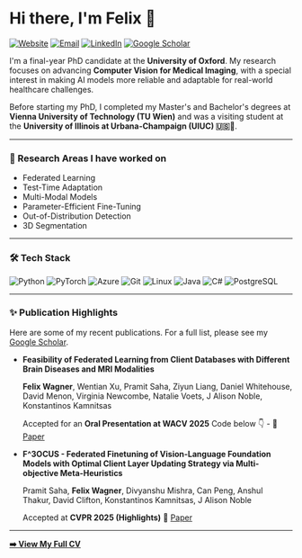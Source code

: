 # Hi there, I'm Felix 👋

<p>
  <a href="https://felixwagner.net"><img src="https://img.shields.io/badge/Website-blue?style=for-the-badge&logo=google-chrome&logoColor=white" alt="Website"/></a>
  <a href="mailto:felix.wagner@eng.ox.ac.uk"><img src="https://img.shields.io/badge/Email-D14836?style=for-the-badge&logo=gmail&logoColor=white" alt="Email"/></a>
  <a href="https://www.linkedin.com/in/wagner-felix"><img src="https://img.shields.io/badge/LinkedIn-0077B5?style=for-the-badge&logo=linkedin&logoColor=white" alt="LinkedIn"/></a>
  <a href="https://scholar.google.com/citations?hl=en&user=VC3rTrAAAAAJ"><img src="https://img.shields.io/badge/Google_Scholar-4285F4?style=for-the-badge&logo=google-scholar&logoColor=white" alt="Google Scholar"/></a>
</p>

I'm a final-year PhD candidate at the **University of Oxford**. My research focuses on advancing **Computer Vision for Medical Imaging**, with a special interest in making AI models more reliable and adaptable for real-world healthcare challenges.

Before starting my PhD, I completed my Master's and Bachelor's degrees at **Vienna University of Technology (TU Wien)** and was a visiting student at the **University of Illinois at Urbana-Champaign (UIUC) 🇺🇸🌽**.

---

### 🔭 Research Areas I have worked on

* Federated Learning
* Test-Time Adaptation
* Multi-Modal Models
* Parameter-Efficient Fine-Tuning
* Out-of-Distribution Detection
* 3D Segmentation

---

### 🛠️ Tech Stack

<p>
  <img src="https://img.shields.io/badge/Python-3776AB?style=for-the-badge&logo=python&logoColor=white" alt="Python"/>
  <img src="https://img.shields.io/badge/PyTorch-EE4C2C?style=for-the-badge&logo=pytorch&logoColor=white" alt="PyTorch"/>
  <img src="https://img.shields.io/badge/Azure-0078D4?style=for-the-badge&logo=microsoft-azure&logoColor=white" alt="Azure"/>
  <img src="https://img.shields.io/badge/Git-F05032?style=for-the-badge&logo=git&logoColor=white" alt="Git"/>
  <img src="https://img.shields.io/badge/Linux-FCC624?style=for-the-badge&logo=linux&logoColor=black" alt="Linux"/>
  <img src="https://img.shields.io/badge/Java-007396?style=for-the-badge&logo=java&logoColor=white" alt="Java"/>
  <img src="https://img.shields.io/badge/C%23-239120?style=for-the-badge&logo=c-sharp&logoColor=white" alt="C#"/>
  <img src="https://img.shields.io/badge/PostgreSQL-4169E1?style=for-the-badge&logo=postgresql&logoColor=white" alt="PostgreSQL"/>
</p>

---

### ✨ Publication Highlights

Here are some of my recent publications. For a full list, please see my [Google Scholar](https://scholar.google.com/citations?hl=en&user=VC3rTrAAAAAJ).

* **Feasibility of Federated Learning from Client Databases with Different Brain Diseases and MRI Modalities**

    **Felix Wagner**, Wentian Xu, Pramit Saha, Ziyun Liang, Daniel Whitehouse, David Menon, Virginia Newcombe, Natalie Voets, J Alison Noble, Konstantinos Kamnitsas
  
    Accepted for an **Oral Presentation at WACV 2025** Code below 👇 - 📄 [Paper](https://arxiv.org/pdf/2406.11636)
  
* **F^3OCUS - Federated Finetuning of Vision-Language Foundation Models with Optimal Client Layer Updating Strategy via Multi-objective Meta-Heuristics**

    Pramit Saha, **Felix Wagner**, Divyanshu Mishra, Can Peng, Anshul Thakur, David Clifton, Konstantinos Kamnitsas, J Alison Noble
  
    Accepted at **CVPR 2025 (Highlights)** 📄 [Paper](https://openaccess.thecvf.com/content/CVPR2025/papers/Saha_F3OCUS_-_Federated_Finetuning_of_Vision-Language_Foundation_Models_with_Optimal_CVPR_2025_paper.pdf)

---

**[➡️ View My Full CV](https://felixwagner.net/assets/pdfs/resume_felix_wagner_website.pdf)**

<!--
**FelixWag/FelixWag** is a ✨ _special_ ✨ repository because its `README.md` (this file) appears on your GitHub profile.

Here are some ideas to get you started:

- 🔭 I’m currently working on ...
- 🌱 I’m currently learning ...
- 👯 I’m looking to collaborate on ...
- 🤔 I’m looking for help with ...
- 💬 Ask me about ...
- 📫 How to reach me: ...
- 😄 Pronouns: ...
- ⚡ Fun fact: ...
-->

